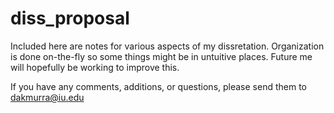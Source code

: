 # diss_proposal

Included here are notes for various aspects of my dissretation. Organization is done on-the-fly so some things might be in untuitive places. Future me will hopefully be working to improve this. 

If you have any comments, additions, or questions, please send them to dakmurra@iu.edu
